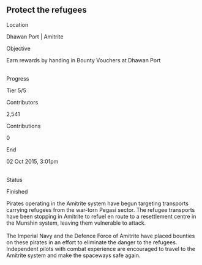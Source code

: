 ## Protect the refugees

Location

Dhawan Port \| Amitrite

Objective

Earn rewards by handing in Bounty Vouchers at Dhawan Port

\
Progress

Tier 5/5

Contributors

2,541

Contributions

0

End

02 Oct 2015, 3:01pm

\
Status

Finished

Pirates operating in the Amitrite system have begun targeting transports
carrying refugees from the war-torn Pegasi sector. The refugee
transports have been stopping in Amitrite to refuel en route to a
resettlement centre in the Munshin system, leaving them vulnerable to
attack.\
\
The Imperial Navy and the Defence Force of Amitrite have placed bounties
on these pirates in an effort to eliminate the danger to the refugees.
Independent pilots with combat experience are encouraged to travel to
the Amitrite system and make the spaceways safe again.
